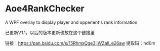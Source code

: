 # Aoe4RankChecker
A WPF overlay to display player and oppenent's rank information

已更新V1.1，以后的版本更新也放在这个链接里

链接：https://pan.baidu.com/s/15RhmxQge3jiWZalI_e26aw
提取码：hd0m
